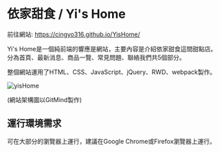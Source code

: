 # 依家甜食 / Yi's Home 
  前往網站:  https://cingyo316.github.io/YisHome/
  
  Yi's Home是一個純前端的響應是網站，主要內容是介紹依家甜食這間甜點店。
  分為首頁、最新消息、商品一覽、常見問題、聯絡我們共5個部分。
  
  整個網站運用了HTML、CSS、JavaScript、jQuery、RWD、webpack製作。
  
  ![yisHome](https://github.com/cingyo316/YisHome/assets/134487301/8da62660-9425-4d97-8497-aca9697360c2)

  (網站架構圖以GitMind製作)



## 運行環境需求
可在大部分的瀏覽器上運行，建議在Google Chrome或Firefox瀏覽器上運行。

